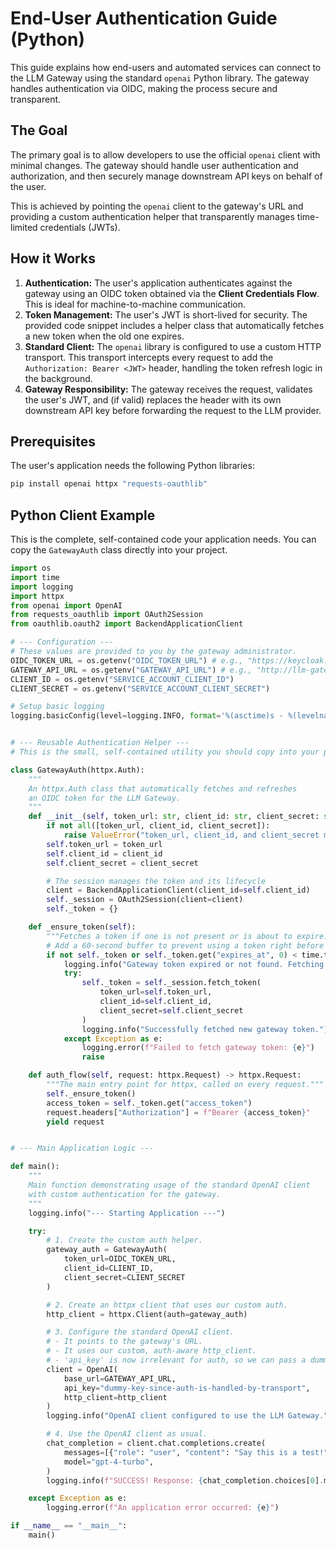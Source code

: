 
# End-User Authentication Guide (Python)

This guide explains how end-users and automated services can connect to the LLM Gateway using the standard `openai` Python library. The gateway handles authentication via OIDC, making the process secure and transparent.

## The Goal

The primary goal is to allow developers to use the official `openai` client with minimal changes. The gateway should handle user authentication and authorization, and then securely manage downstream API keys on behalf of the user.

This is achieved by pointing the `openai` client to the gateway's URL and providing a custom authentication helper that transparently manages time-limited credentials (JWTs).

## How it Works

1.  **Authentication:** The user's application authenticates against the gateway using an OIDC token obtained via the **Client Credentials Flow**. This is ideal for machine-to-machine communication.
2.  **Token Management:** The user's JWT is short-lived for security. The provided code snippet includes a helper class that automatically fetches a new token when the old one expires.
3.  **Standard Client:** The `openai` library is configured to use a custom HTTP transport. This transport intercepts every request to add the `Authorization: Bearer <JWT>` header, handling the token refresh logic in the background.
4.  **Gateway Responsibility:** The gateway receives the request, validates the user's JWT, and (if valid) replaces the header with its own downstream API key before forwarding the request to the LLM provider.

## Prerequisites

The user's application needs the following Python libraries:

```bash
pip install openai httpx "requests-oauthlib"
```

## Python Client Example

This is the complete, self-contained code your application needs. You can copy the `GatewayAuth` class directly into your project.

```python
import os
import time
import logging
import httpx
from openai import OpenAI
from requests_oauthlib import OAuth2Session
from oauthlib.oauth2 import BackendApplicationClient

# --- Configuration ---
# These values are provided to you by the gateway administrator.
OIDC_TOKEN_URL = os.getenv("OIDC_TOKEN_URL") # e.g., "https://keycloak.example.com/auth/realms/my-realm/protocol/openid-connect/token"
GATEWAY_API_URL = os.getenv("GATEWAY_API_URL") # e.g., "http://llm-gateway.my-org.com/v1"
CLIENT_ID = os.getenv("SERVICE_ACCOUNT_CLIENT_ID")
CLIENT_SECRET = os.getenv("SERVICE_ACCOUNT_CLIENT_SECRET")

# Setup basic logging
logging.basicConfig(level=logging.INFO, format='%(asctime)s - %(levelname)s - %(message)s')


# --- Reusable Authentication Helper ---
# This is the small, self-contained utility you should copy into your project.

class GatewayAuth(httpx.Auth):
    """
    An httpx.Auth class that automatically fetches and refreshes
    an OIDC token for the LLM Gateway.
    """
    def __init__(self, token_url: str, client_id: str, client_secret: str):
        if not all([token_url, client_id, client_secret]):
            raise ValueError("token_url, client_id, and client_secret must be provided.")
        self.token_url = token_url
        self.client_id = client_id
        self.client_secret = client_secret

        # The session manages the token and its lifecycle
        client = BackendApplicationClient(client_id=self.client_id)
        self._session = OAuth2Session(client=client)
        self._token = {}

    def _ensure_token(self):
        """Fetches a token if one is not present or is about to expire."""
        # Add a 60-second buffer to prevent using a token right before it expires
        if not self._token or self._token.get("expires_at", 0) < time.time() + 60:
            logging.info("Gateway token expired or not found. Fetching a new one...")
            try:
                self._token = self._session.fetch_token(
                    token_url=self.token_url,
                    client_id=self.client_id,
                    client_secret=self.client_secret
                )
                logging.info("Successfully fetched new gateway token.")
            except Exception as e:
                logging.error(f"Failed to fetch gateway token: {e}")
                raise

    def auth_flow(self, request: httpx.Request) -> httpx.Request:
        """The main entry point for httpx, called on every request."""
        self._ensure_token()
        access_token = self._token.get("access_token")
        request.headers["Authorization"] = f"Bearer {access_token}"
        yield request


# --- Main Application Logic ---

def main():
    """
    Main function demonstrating usage of the standard OpenAI client
    with custom authentication for the gateway.
    """
    logging.info("--- Starting Application ---")

    try:
        # 1. Create the custom auth helper.
        gateway_auth = GatewayAuth(
            token_url=OIDC_TOKEN_URL,
            client_id=CLIENT_ID,
            client_secret=CLIENT_SECRET
        )

        # 2. Create an httpx client that uses our custom auth.
        http_client = httpx.Client(auth=gateway_auth)

        # 3. Configure the standard OpenAI client.
        # - It points to the gateway's URL.
        # - It uses our custom, auth-aware http_client.
        # - 'api_key' is now irrelevant for auth, so we can pass a dummy value.
        client = OpenAI(
            base_url=GATEWAY_API_URL,
            api_key="dummy-key-since-auth-is-handled-by-transport",
            http_client=http_client
        )
        logging.info("OpenAI client configured to use the LLM Gateway.")

        # 4. Use the OpenAI client as usual.
        chat_completion = client.chat.completions.create(
            messages=[{"role": "user", "content": "Say this is a test!"}],
            model="gpt-4-turbo",
        )
        logging.info(f"SUCCESS! Response: {chat_completion.choices[0].message.content}")

    except Exception as e:
        logging.error(f"An application error occurred: {e}")

if __name__ == "__main__":
    main()
```
